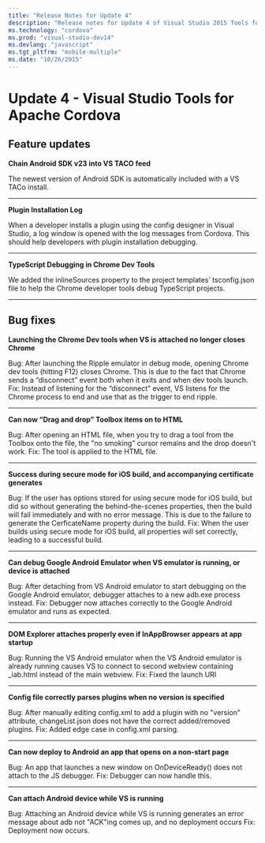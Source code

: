 ```yaml
--- 
title: "Release Notes for Update 4"
description: "Release notes for Update 4 of Visual Studio 2015 Tools for Apache Cordova"
ms.technology: "cordova"
ms.prod: "visual-studio-dev14"
ms.devlang: "javascript"
ms.tgt_pltfrm: "mobile-multiple"
ms.date: "10/26/2015"
--- 
```


# Update 4 - Visual Studio Tools for Apache Cordova

## Feature updates

**Chain Android SDK v23 into VS TACO feed**

The newest version of Android SDK is automatically included with a VS TACo install.

--- --- --- --- --- --- --- --- --- 

**Plugin Installation Log**

When a developer installs a plugin using the config designer in Visual Studio, a log window is opened with the log messages from Cordova. This should help developers with plugin installation debugging.

--- --- --- --- --- --- --- --- --- 

**TypeScript Debugging in Chrome Dev Tools**

We added the inlineSources property to the project templates’ tsconfig.json file to help the Chrome developer tools debug TypeScript projects.

--- --- --- --- --- --- --- --- --- 

## Bug fixes

**Launching the Chrome Dev tools when VS is attached no longer closes Chrome**

Bug: After launching the Ripple emulator in debug mode, opening Chrome dev tools (hitting F12) closes Chrome. This is due to the fact that Chrome sends a “disconnect” event both when it exits and when dev tools launch. 
Fix: Instead of listening for the “disconnect” event, VS listens for the Chrome process to end and use that as the trigger to end ripple.

--- --- --- --- --- --- --- --- --- 

**Can now “Drag and drop” Toolbox items on to HTML**

Bug: After opening an HTML file, when you try to drag a tool from the Toolbox onto the file, the "no smoking" cursor remains and the drop doesn't work.
Fix: The tool is applied to the HTML file.

--- --- --- --- --- --- --- --- --- 

**Success during secure mode for iOS build, and accompanying certificate generates**

Bug: If the user has options stored for using secure mode for iOS build, but did so without generating the behind-the-scenes properties, then the build will fail immediately and with no error message. This is due to the failure to generate the CerficateName property during the build.
Fix: When the user builds using secure mode for iOS build, all properties will set correctly, leading to a successful build. 

--- --- --- --- --- --- --- --- --- 

**Can debug Google Android Emulator when VS emulator is running, or device is attached**

Bug: After detaching from VS Android emulator to start debugging on the Google Android emulator, debugger attaches to a new adb.exe process instead.
Fix: Debugger now attaches correctly to the Google Android emulator and runs as expected.

--- --- --- --- --- --- --- --- --- 

**DOM Explorer attaches properly even if InAppBrowser appears at app startup**

Bug: Running the VS Android emulator when the VS Android emulator is already running causes VS to connect to second webview containing _iab.html instead of the main webview.
Fix: Fixed the launch URI

--- --- --- --- --- --- --- --- --- 

**Config file correctly parses plugins when no version is specified**

Bug: After manually editing config.xml to add a plugin with no "version" attribute, changeList.json does not have the correct added/removed plugins.
Fix: Added edge case in config.xml parsing.

--- --- --- --- --- --- --- --- --- 

**Can now deploy to Android an app that opens on a non-start page**

Bug: An app that launches a new window on OnDeviceReady() does not attach to the JS debugger.
Fix: Debugger can now handle this.

--- --- --- --- --- --- --- --- --- 

**Can attach Android device while VS is running**

Bug: Attaching an Android device while VS is running generates an error message about adb not "ACK"ing comes up, and no deployment occurs
Fix: Deployment now occurs.
